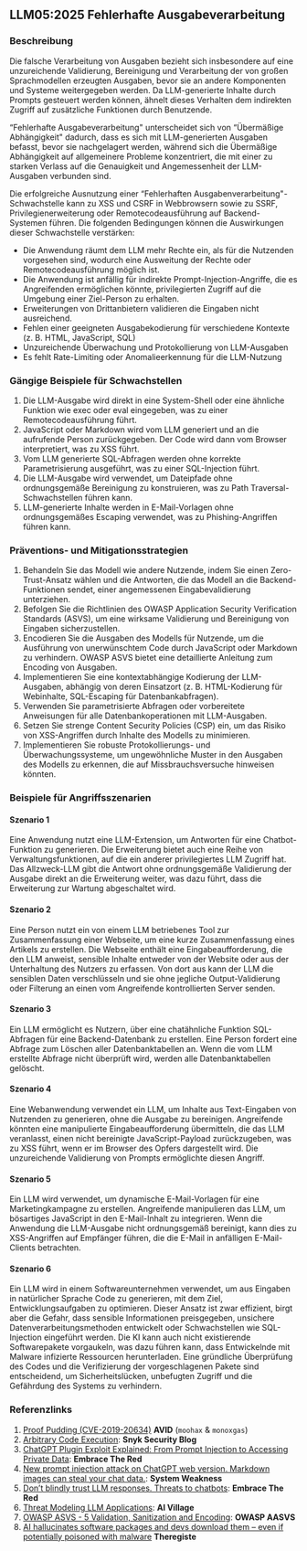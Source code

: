 ## LLM05:2025 Fehlerhafte Ausgabeverarbeitung

### Beschreibung

Die falsche Verarbeitung von Ausgaben bezieht sich insbesondere auf eine unzureichende Validierung, Bereinigung und Verarbeitung der von großen Sprachmodellen erzeugten Ausgaben, bevor sie an andere Komponenten und Systeme weitergegeben werden. Da LLM-generierte Inhalte durch Prompts gesteuert werden können, ähnelt dieses Verhalten dem indirekten Zugriff auf zusätzliche Funktionen durch Benutzende.

“Fehlerhafte Ausgabeverarbeitung" unterscheidet sich von “Übermäßige Abhängigkeit" dadurch, dass es sich mit LLM-generierten Ausgaben befasst, bevor sie nachgelagert werden, während sich die Übermäßige Abhängigkeit auf allgemeinere Probleme konzentriert, die mit einer zu starken Verlass auf die Genauigkeit und Angemessenheit der LLM-Ausgaben verbunden sind.

Die erfolgreiche Ausnutzung einer “Fehlerhaften Ausgabenverarbeitung"-Schwachstelle kann zu XSS und CSRF in Webbrowsern sowie zu SSRF, Privilegienerweiterung oder Remotecodeausführung auf Backend-Systemen führen.
Die folgenden Bedingungen können die Auswirkungen dieser Schwachstelle verstärken:

- Die Anwendung räumt dem LLM mehr Rechte ein, als für die Nutzenden vorgesehen sind, wodurch eine Ausweitung der Rechte oder Remotecodeausführung möglich ist.
- Die Anwendung ist anfällig für indirekte Prompt-Injection-Angriffe, die es Angreifenden ermöglichen könnte, privilegierten Zugriff auf die Umgebung einer Ziel-Person zu erhalten.
- Erweiterungen von Drittanbietern validieren die Eingaben nicht ausreichend.
- Fehlen einer geeigneten Ausgabekodierung für verschiedene Kontexte (z. B. HTML, JavaScript, SQL)
- Unzureichende Überwachung und Protokollierung von LLM-Ausgaben
- Es fehlt Rate-Limiting oder Anomalieerkennung für die LLM-Nutzung

### Gängige Beispiele für Schwachstellen

1. Die LLM-Ausgabe wird direkt in eine System-Shell oder eine ähnliche Funktion wie exec oder eval eingegeben, was zu einer Remotecodeausführung führt.
2. JavaScript oder Markdown wird vom LLM generiert und an die aufrufende Person zurückgegeben. Der Code wird dann vom Browser interpretiert, was zu XSS führt.
3. Vom LLM generierte SQL-Abfragen werden ohne korrekte Parametrisierung ausgeführt, was zu einer SQL-Injection führt.
4. Die LLM-Ausgabe wird verwendet, um Dateipfade ohne ordnungsgemäße Bereinigung zu konstruieren, was zu Path Traversal-Schwachstellen führen kann.
5. LLM-generierte Inhalte werden in E-Mail-Vorlagen ohne ordnungsgemäßes Escaping verwendet, was zu Phishing-Angriffen führen kann.

### Präventions- und Mitigationsstrategien

1. Behandeln Sie das Modell wie andere Nutzende, indem Sie einen Zero-Trust-Ansatz wählen und die Antworten, die das Modell an die Backend-Funktionen sendet, einer angemessenen Eingabevalidierung unterziehen.
2. Befolgen Sie die Richtlinien des OWASP Application Security Verification Standards (ASVS), um eine wirksame Validierung und Bereinigung von Eingaben sicherzustellen.
3. Encodieren Sie die Ausgaben des Modells für Nutzende, um die Ausführung von unerwünschtem Code durch JavaScript oder Markdown zu verhindern. OWASP ASVS bietet eine detaillierte Anleitung zum Encoding von Ausgaben.
4. Implementieren Sie eine kontextabhängige Kodierung der LLM-Ausgaben, abhängig von deren Einsatzort (z. B. HTML-Kodierung für Webinhalte, SQL-Escaping für Datenbankabfragen).
5. Verwenden Sie parametrisierte Abfragen oder vorbereitete Anweisungen für alle Datenbankoperationen mit LLM-Ausgaben.
6. Setzen Sie strenge Content Security Policies (CSP) ein, um das Risiko von XSS-Angriffen durch Inhalte des Modells zu minimieren.
7. Implementieren Sie robuste Protokollierungs- und Überwachungssysteme, um ungewöhnliche Muster in den Ausgaben des Modells zu erkennen, die auf Missbrauchsversuche hinweisen könnten.

### Beispiele für Angriffsszenarien

#### Szenario 1
  Eine Anwendung nutzt eine LLM-Extension, um Antworten für eine Chatbot-Funktion zu generieren. Die Erweiterung bietet auch eine Reihe von Verwaltungsfunktionen, auf die ein anderer privilegiertes LLM Zugriff hat. Das Allzweck-LLM gibt die Antwort ohne ordnungsgemäße Validierung der Ausgabe direkt an die Erweiterung weiter, was dazu führt, dass die Erweiterung zur Wartung abgeschaltet wird.
#### Szenario 2
  Eine Person nutzt ein von einem LLM betriebenes Tool zur Zusammenfassung einer Webseite, um eine kurze Zusammenfassung eines Artikels zu erstellen. Die Webseite enthält eine Eingabeaufforderung, die den LLM anweist, sensible Inhalte entweder von der Website oder aus der Unterhaltung des Nutzers zu erfassen. Von dort aus kann der LLM die sensiblen Daten verschlüsseln und sie ohne jegliche Output-Validierung oder Filterung an einen vom Angreifende kontrollierten Server senden.
#### Szenario 3
  Ein LLM ermöglicht es Nutzern, über eine chatähnliche Funktion SQL-Abfragen für eine Backend-Datenbank zu erstellen. Eine Person fordert eine Abfrage zum Löschen aller Datenbanktabellen an. Wenn die vom LLM erstellte Abfrage nicht überprüft wird, werden alle Datenbanktabellen gelöscht.
#### Szenario 4
  Eine Webanwendung verwendet ein LLM, um Inhalte aus Text-Eingaben von Nutzenden zu generieren, ohne die Ausgabe zu bereinigen. Angreifende könnten eine manipulierte Eingabeaufforderung übermitteln, die das LLM veranlasst, einen nicht bereinigte JavaScript-Payload zurückzugeben, was zu XSS führt, wenn er im Browser des Opfers dargestellt wird. Die unzureichende Validierung von Prompts ermöglichte diesen Angriff.
#### Szenario 5
  Ein LLM wird verwendet, um dynamische E-Mail-Vorlagen für eine Marketingkampagne zu erstellen. Angreifende manipulieren das LLM, um bösartiges JavaScript in den E-Mail-Inhalt zu integrieren. Wenn die Anwendung die LLM-Ausgabe nicht ordnungsgemäß bereinigt, kann dies zu XSS-Angriffen auf Empfänger führen, die die E-Mail in anfälligen E-Mail-Clients betrachten.
#### Szenario 6
  Ein LLM wird in einem Softwareunternehmen verwendet, um aus Eingaben in natürlicher Sprache Code zu generieren, mit dem Ziel, Entwicklungsaufgaben zu optimieren. Dieser Ansatz ist zwar effizient, birgt aber die Gefahr, dass sensible Informationen preisgegeben, unsichere Datenverarbeitungsmethoden entwickelt oder Schwachstellen wie SQL-Injection eingeführt werden. Die KI kann auch nicht existierende Softwarepakete vorgaukeln, was dazu führen kann, dass Entwickelnde mit Malware infizierte Ressourcen herunterladen. Eine gründliche Überprüfung des Codes und die Verifizierung der vorgeschlagenen Pakete sind entscheidend, um Sicherheitslücken, unbefugten Zugriff und die Gefährdung des Systems zu verhindern.

### Referenzlinks

1. [Proof Pudding (CVE-2019-20634)](https://avidml.org/database/avid-2023-v009/) **AVID** (`moohax` & `monoxgas`)
2. [Arbitrary Code Execution](https://security.snyk.io/vuln/SNYK-PYTHON-LANGCHAIN-5411357): **Snyk Security Blog**
3. [ChatGPT Plugin Exploit Explained: From Prompt Injection to Accessing Private Data](https://embracethered.com/blog/posts/2023/chatgpt-cross-plugin-request-forgery-and-prompt-injection./): **Embrace The Red**
4. [New prompt injection attack on ChatGPT web version. Markdown images can steal your chat data.](https://systemweakness.com/new-prompt-injection-attack-on-chatgpt-web-version-ef717492c5c2?gi=8daec85e2116): **System Weakness**
5. [Don’t blindly trust LLM responses. Threats to chatbots](https://embracethered.com/blog/posts/2023/ai-injections-threats-context-matters/): **Embrace The Red**
6. [Threat Modeling LLM Applications](https://aivillage.org/large%20language%20models/threat-modeling-llm/): **AI Village**
7. [OWASP ASVS - 5 Validation, Sanitization and Encoding](https://owasp-aasvs4.readthedocs.io/en/latest/V5.html#validation-sanitization-and-encoding): **OWASP AASVS**
8. [AI hallucinates software packages and devs download them – even if potentially poisoned with malware](https://www.theregister.com/2024/03/28/ai_bots_hallucinate_software_packages/) **Theregiste**

